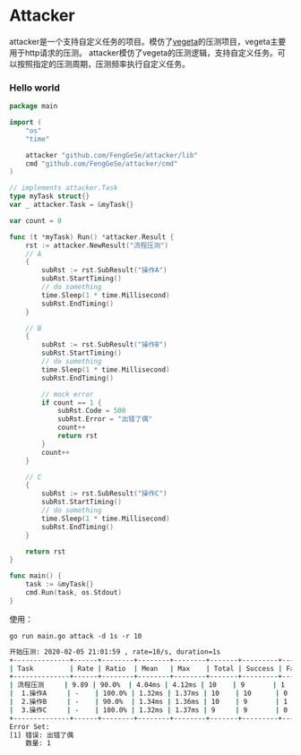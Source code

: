# Attacker

attacker是一个支持自定义任务的项目。模仿了[vegeta](https://github.com/tsenart/vegeta)的压测项目，vegeta主要用于http请求的压测。  attacker模仿了vegeta的压测逻辑，支持自定义任务。可以按照指定的压测周期，压测频率执行自定义任务。

### Hello world

```go
package main

import (
	"os"
	"time"

	attacker "github.com/FengGeSe/attacker/lib"
	cmd "github.com/FengGeSe/attacker/cmd"
)

// implements attacker.Task
type myTask struct{}
var _ attacker.Task = &myTask{}

var count = 0

func (t *myTask) Run() *attacker.Result {
	rst := attacker.NewResult("流程压测")
	// A
	{
		subRst := rst.SubResult("操作A")
		subRst.StartTiming()
		// do something
		time.Sleep(1 * time.Millisecond)
		subRst.EndTiming()
	}

	// B
	{
		subRst := rst.SubResult("操作B")
		subRst.StartTiming()
		// do something
		time.Sleep(1 * time.Millisecond)
		subRst.EndTiming()

		// mock error
		if count == 1 {
			subRst.Code = 500
			subRst.Error = "出错了偶"
			count++
			return rst
		}
		count++
	}

	// C
	{
		subRst := rst.SubResult("操作C")
		subRst.StartTiming()
		// do something
		time.Sleep(1 * time.Millisecond)
		subRst.EndTiming()
	}

	return rst
}

func main() {
	task := &myTask{}
	cmd.Run(task, os.Stdout)
}
```



使用：

```go run main.go attack -d 1s -r 10```

```bash
开始压测: 2020-02-05 21:01:59 , rate=10/s, duration=1s
+--------------+------+--------+--------+--------+-------+---------+---------+--------+--------+--------+
| Task         | Rate | Ratio  | Mean   | Max    | Total | Success | Failure | P50    | P95    | P99    |
+--------------+------+--------+--------+--------+-------+---------+---------+--------+--------+--------+
| 流程压测     | 9.89 | 90.0%  | 4.04ms | 4.12ms | 10    | 9       | 1       | 4.04ms | 4.12ms | 4.12ms |
|  1.操作A     | -    | 100.0% | 1.32ms | 1.37ms | 10    | 10      | 0       | 1.33ms | 1.37ms | 1.37ms |
|  2.操作B     | -    | 90.0%  | 1.34ms | 1.36ms | 10    | 9       | 1       | 1.33ms | 1.36ms | 1.36ms |
|  3.操作C     | -    | 100.0% | 1.32ms | 1.37ms | 9     | 9       | 0       | 1.32ms | 1.37ms | 1.37ms |
+--------------+------+--------+--------+--------+-------+---------+---------+--------+--------+--------+
Error Set:
[1]	错误: 出错了偶
	数量: 1
```




